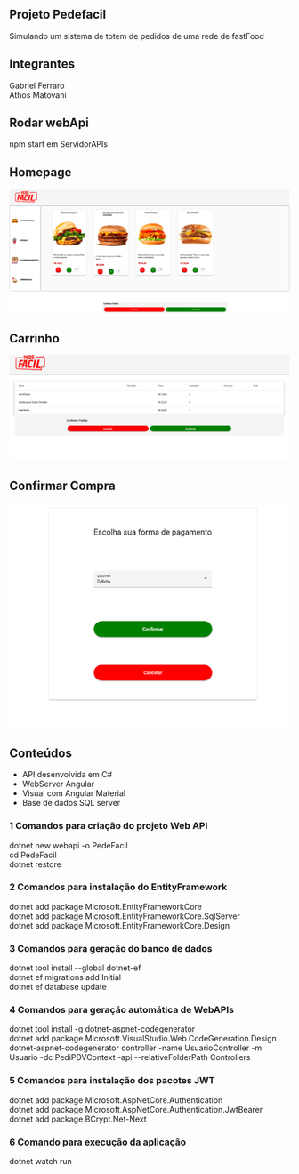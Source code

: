 ## Projeto Pedefacil
Simulando um sistema de totem de pedidos de uma rede de fastFood

## Integrantes
Gabriel Ferraro<br>
Athos Matovani

## Rodar webApi

npm start em ServidorAPIs

## Homepage

![plot](./homePage.png)

## Carrinho

![plot](./confirmar.png)

## Confirmar Compra

![plot](./formaPagamento.png)

## Conteúdos

- API desenvolvida em C#
- WebServer Angular
- Visual com Angular Material
- Base de dados SQL server

### 1 Comandos para criação do projeto Web API
dotnet new webapi -o PedeFacil<br>
cd PedeFacil<br>
dotnet restore<br>
### 2 Comandos para instalação do EntityFramework
dotnet add package Microsoft.EntityFrameworkCore<br>
dotnet add package Microsoft.EntityFrameworkCore.SqlServer<br>
dotnet add package Microsoft.EntityFrameworkCore.Design<br>
### 3 Comandos para geração do banco de dados
dotnet tool install --global dotnet-ef<br>
dotnet ef migrations add Initial<br>
dotnet ef database update<br>
### 4 Comandos para geração automática de WebAPIs
dotnet tool install -g dotnet-aspnet-codegenerator<br>
dotnet add package Microsoft.VisualStudio.Web.CodeGeneration.Design<br>
dotnet-aspnet-codegenerator controller -name UsuarioController -m Usuario -dc PediPDVContext -api --relativeFolderPath Controllers<br>
### 5 Comandos para instalação dos pacotes JWT
dotnet add package Microsoft.AspNetCore.Authentication<br>
dotnet add package Microsoft.AspNetCore.Authentication.JwtBearer<br>
dotnet add package BCrypt.Net-Next<br>
### 6 Comando para execução da aplicação
dotnet watch run<br>
